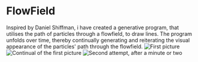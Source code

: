 # FlowField
Inspired by Daniel Shiffman, i have created a generative program, that utilises the path of particles through a flowfield, to draw lines.
The program unfolds over time, thereby continually generating and reiterating the visual appearance of the particles' path through the flowfield.
![First picture](https://rawgit.com/GustneGustav/Rasmus-er-sej-og-flot/master/mini-ex6%20-%20Generativ%20morskab/Pictures%20of%20Mini-ex6/Bootiful.PNG)
![Continual of the first picture](https://rawgit.com/GustneGustav/Rasmus-er-sej-og-flot/master/mini-ex6%20-%20Generativ%20morskab/Pictures%20of%20Mini-ex6/deeper.PNG)
![Second attempt, after a minute or two](https://rawgit.com/GustneGustav/Rasmus-er-sej-og-flot/master/mini-ex6%20-%20Generativ%20morskab/Pictures%20of%20Mini-ex6/more%20deeper.PNG)
